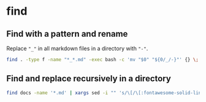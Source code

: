 find
===

Find with a pattern and rename
---

Replace `"_"` in all markdown files in a directory with `"-"`.

```bash
find . -type f -name "*_*.md" -exec bash -c 'mv "$0" "${0/_/-}"' {} \;
```

Find and replace recursively in a directory
---

```bash
find docs -name '*.md' | xargs sed -i "" 's/\[/\[:fontawesome-solid-link: /g'
```
